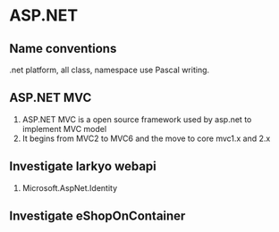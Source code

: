 # ASP.NET
## Name conventions
  .net platform, all class, namespace use Pascal writing.
## ASP.NET MVC
  1. ASP.NET MVC is a open source framework used by asp.net to implement MVC model
  2. It begins from MVC2 to MVC6 and the move to core mvc1.x and 2.x


## Investigate larkyo webapi
   1. Microsoft.AspNet.Identity
## Investigate eShopOnContainer
